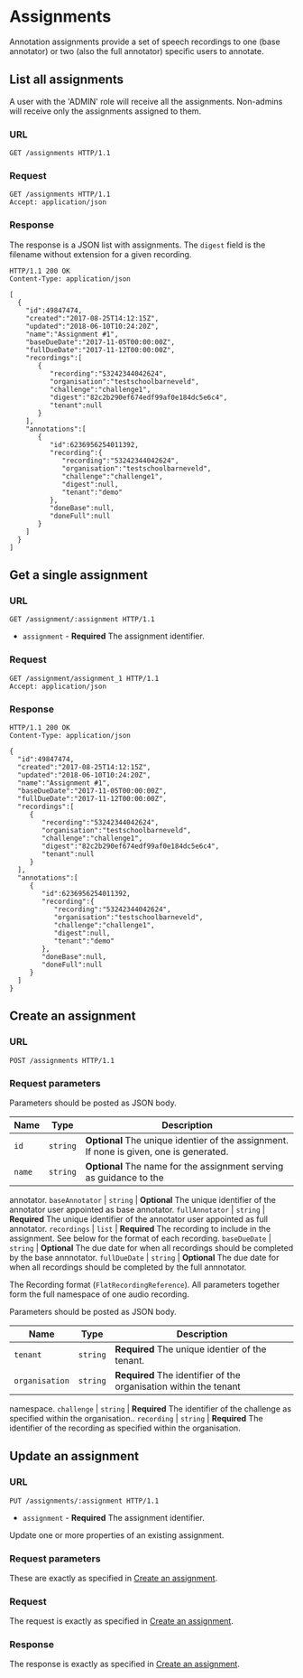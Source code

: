 # Assignments

Annotation assignments provide a set of speech recordings to one (base annotator) or two (also the full annotator) specific users to annotate.

## List all assignments

A user with the 'ADMIN' role will receive all the assignments.
Non-admins will receive only the assignments assigned to them.

### URL

```http
GET /assignments HTTP/1.1
```

### Request

```http
GET /assignments HTTP/1.1
Accept: application/json
```

### Response

The response is a JSON list with assignments.
The ``digest`` field is the filename without extension for a given recording.

```http
HTTP/1.1 200 OK
Content-Type: application/json

[
  {
    "id":49847474,
    "created":"2017-08-25T14:12:15Z",
    "updated":"2018-06-10T10:24:20Z",
    "name":"Assignment #1",
    "baseDueDate":"2017-11-05T00:00:00Z",
    "fullDueDate":"2017-11-12T00:00:00Z",
    "recordings":[
       {
          "recording":"53242344042624",
          "organisation":"testschoolbarneveld",
          "challenge":"challenge1",
          "digest":"82c2b290ef674edf99af0e184dc5e6c4",
          "tenant":null
       }
    ],
    "annotations":[
       {
          "id":6236956254011392,
          "recording":{
             "recording":"53242344042624",
             "organisation":"testschoolbarneveld",
             "challenge":"challenge1",
             "digest":null,
             "tenant":"demo"
          },
          "doneBase":null,
          "doneFull":null
       }
    ]
  }
]
```


## Get a single assignment

### URL

```http
GET /assignment/:assignment HTTP/1.1
```

* `assignment` - **Required** The assignment identifier.

### Request

```http
GET /assignment/assignment_1 HTTP/1.1
Accept: application/json
```

### Response

```http
HTTP/1.1 200 OK
Content-Type: application/json

{
  "id":49847474,
  "created":"2017-08-25T14:12:15Z",
  "updated":"2018-06-10T10:24:20Z",
  "name":"Assignment #1",
  "baseDueDate":"2017-11-05T00:00:00Z",
  "fullDueDate":"2017-11-12T00:00:00Z",
  "recordings":[
     {
        "recording":"53242344042624",
        "organisation":"testschoolbarneveld",
        "challenge":"challenge1",
        "digest":"82c2b290ef674edf99af0e184dc5e6c4",
        "tenant":null
     }
  ],
  "annotations":[
     {
        "id":6236956254011392,
        "recording":{
           "recording":"53242344042624",
           "organisation":"testschoolbarneveld",
           "challenge":"challenge1",
           "digest":null,
           "tenant":"demo"
        },
        "doneBase":null,
        "doneFull":null
     }
  ]
}
```

## Create an assignment

### URL

```http
POST /assignments HTTP/1.1
```

### Request parameters

Parameters should be posted as JSON body.

Name             | Type     | Description
-----------------|----------|------------
`id`             | `string` | **Optional** The unique identier of the assignment. If none is given, one is generated.
`name`           | `string` | **Optional** The name for the assignment serving as guidance to the
annotator.
`baseAnnotator`  | `string` | **Optional** The unique identifier of the annotator user appointed as
base annotator.
`fullAnnotator`  | `string` | **Required** The unique identifier of the annotator user appointed as
full annotator.
`recordings`     | `list`   | **Required** The recording to include in the assignment. See below for
the format of each recording.
`baseDueDate`    | `string` | **Optional** The due date for when all recordings should be completed
by the base annnotator.
`fullDueDate`    | `string` | **Optional** The due date for when all recordings should be completed
by the full annnotator.

The Recording format (`FlatRecordingReference`). All parameters together form the full namespace of
one audio recording.

Parameters should be posted as JSON body.

Name             | Type     | Description
-----------------|----------|------------
`tenant`         | `string` | **Required** The unique identier of the tenant.
`organisation`   | `string` | **Required** The identifier of the organisation within the tenant
namespace.
`challenge`      | `string` | **Required** The identifier of the challenge as specified within the
organisation..
`recording`      | `string` | **Required** The identifier of the recording as specified within the
organisation.


## Update an assignment

### URL

```http
PUT /assignments/:assignment HTTP/1.1
```

* `assignment` - **Required** The assignment identifier.

Update one or more properties of an existing assignment.

### Request parameters

These are exactly as specified in [Create an assignment](#create-an-assignment).

### Request

The request is exactly as specified in [Create an assignment](#create-an-assignment).

### Response

The response is exactly as specified in [Create an assignment](#create-an-assignment).
